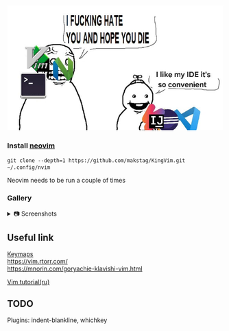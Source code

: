 <div align="center">
    <img src="doc/images/preview.jpg" style="margin: auto"/>
</div>  


### Install [neovim](doc/install_neovim.md) 
```ssh
git clone --depth=1 https://github.com/makstag/KingVim.git ~/.config/nvim
```
Neovim needs to be run a couple of times  

### Gallery  

<details>
<summary>
📷 Screenshots
</summary>
<div align="center">
    <img align="center" width="49%" src="doc/images/neovim.jpg" style="margin: auto"/> <img align="center" width="49%"  src="doc/images/ide.jpg" style="margin: auto"/>
    <img align="center" width="49%" src="doc/images/description.jpg" style="margin: auto"/> <img align="center" width="49%"  src="doc/images/keymaps.jpg" style="margin: auto"/>
    <img align="center" width="49%" src="doc/images/lazygit.jpg" style="margin: auto"/> <img align="center" width="49%"  src="doc/images/lsp.jpg" style="margin: auto"/>
    <img align="center" width="49%"  src="doc/images/startup.gif" style="margin: auto"/>
</div>  
</details>

## Useful link  

[Keymaps](doc/keymaps.txt)  
https://vim.rtorr.com/  
https://mnorin.com/goryachie-klavishi-vim.html  

[Vim tutorial(ru)](https://www.youtube.com/playlist?list=PL8hRAtHSjAgZv7WFVDvQzzU-WoL-7jZGJ)  

## TODO  
Plugins: indent-blankline, whichkey 
